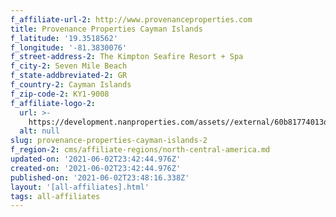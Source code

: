 ```yaml
---
f_affiliate-url-2: http://www.provenanceproperties.com
title: Provenance Properties Cayman Islands
f_latitude: '19.3518562'
f_longitude: '-81.3830076'
f_street-address-2: The Kimpton Seafire Resort + Spa­
f_city-2: Seven Mile Beach­
f_state-addbreviated-2: GR­
f_country-2: Cayman Islands
f_zip-code-2: KY1-9008
f_affiliate-logo-2:
  url: >-
    https://development.nanproperties.com/assets//external/60b81774013d68a756b1e1cf_6077d8557a4adf471f5f6c31_603310d819fa8content_ppci_colour_rgb-1.jpeg
  alt: null
slug: provenance-properties-cayman-islands-2
f_region-2: cms/affiliate-regions/north-central-america.md
updated-on: '2021-06-02T23:42:44.976Z'
created-on: '2021-06-02T23:42:44.976Z'
published-on: '2021-06-02T23:48:16.338Z'
layout: '[all-affiliates].html'
tags: all-affiliates
---
```



